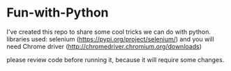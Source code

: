# Fun-with-Python
I've created this repo to share some cool tricks we can do with python.
libraries used: selenium (https://pypi.org/project/selenium/)
and you will need Chrome driver (http://chromedriver.chromium.org/downloads)

please review code before running it, because it will require some changes.

